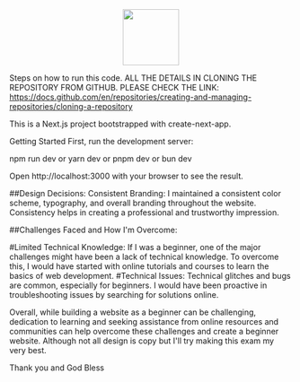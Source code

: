 <div id="header" align="center">
  <img src="https://media.giphy.com/media/M9gbBd9nbDrOTu1Mqx/giphy.gif" width="100"/>
</div>

<bold>Steps on how to run this code.<bold>
ALL THE DETAILS IN CLONING THE REPOSITORY FROM GITHUB.
PLEASE CHECK THE LINK:
https://docs.github.com/en/repositories/creating-and-managing-repositories/cloning-a-repository

This is a Next.js project bootstrapped with create-next-app.

Getting Started
First, run the development server:

npm run dev
or
yarn dev 
or
pnpm dev
or
bun dev

Open http://localhost:3000 with your browser to see the result.

##Design Decisions:
Consistent Branding: I maintained a consistent color scheme, typography, and overall branding throughout the website.
Consistency helps in creating a professional and trustworthy impression.

##Challenges Faced and How I'm Overcome:

#Limited Technical Knowledge: If I was a beginner, one of the major challenges might have been a lack of technical knowledge. 
To overcome this, I would have started with online tutorials and courses to learn the basics of web development. 
#Technical Issues: Technical glitches and bugs are common, especially for beginners. I would have been proactive in troubleshooting issues by searching for solutions online.

Overall, while building a website as a beginner can be challenging, dedication to learning and seeking assistance from online resources and communities can help overcome these challenges and create a beginner website. Although not all design is copy but I'll try making this exam my very best.

Thank you and God Bless
